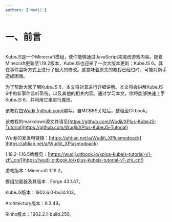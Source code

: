 ```yaml
---
authors: ['Wudji']
---
```


# 一、前言

<figure><img src="https://m1.miaomc.cn/uploads/20230417_643cff378e4bd.png" alt=""><figcaption></figcaption></figure>

KubeJS是一个Minecraft模组，使你能够通过JavaScript来魔改游戏内容。随着Minecraft更新至1.19.2版本，KubeJS也迎来了一次大版本更新：KubeJS 6。其在事件监听方式上进行了很大的修改。这意味着原先的教程已经过时，可能对新手造成困难。

为了帮助大家了解KubeJS 6，本文将对其进行详细讲解。本文将会讲解KubeJS 6中的新事件监听系统，以及其他的相关内容。通过学习本文，你将能够快速上手KubeJS 6，并利用它来进行魔改。

该教程由[Wudji (github.com)](https://github.com/Wudji)编写，自MCBBS关站后，整理至Gitbook。

该教程的markdown源文件请见[https://github.com/Wudji/XPlus-KubeJS-Tutorial](https://github.com/Wudji/XPlus-KubeJS-Tutorial)

Wudji的爱发电链接：[https://afdian.net/a/Wudji\_XPlusmodpack](https://afdian.net/a/Wudji\_XPlusmodpack)

1.18.2-1.16.5教程见：[https://wudji.gitbook.io/xplus-kubejs-tutorial-v1-zh\_cn/](https://wudji.gitbook.io/xplus-kubejs-tutorial-v1-zh\_cn/)

游戏版本：Minecraft 1.19.2。

模组加载器及其版本：Forge 43.1.47。

KubeJS版本：1902.6.0-build.103。

Architectury版本：6.3.49。

Rinho版本：1902.2.1-build.250。
